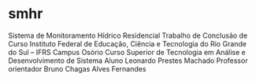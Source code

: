 # smhr
Sistema de Monitoramento Hídrico Residencial
Trabalho de Conclusão de Curso
Instituto Federal de Educação, Ciência e Tecnologia do Rio Grande do Sul – IFRS
Campus Osório
Curso Superior de Tecnologia em Análise e Desenvolvimento de Sistema
Aluno Leonardo Prestes Machado
Professor orientador Bruno Chagas Alves Fernandes 

